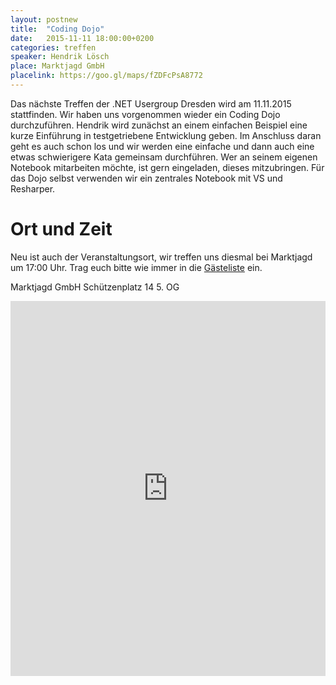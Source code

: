 ```yaml
---
layout: postnew
title:  "Coding Dojo" 
date:   2015-11-11 18:00:00+0200
categories: treffen
speaker: Hendrik Lösch
place: Marktjagd GmbH
placelink: https://goo.gl/maps/fZDFcPsA8772
---
```


Das nächste Treffen der .NET Usergroup Dresden wird am 11.11.2015 stattfinden. Wir haben uns vorgenommen wieder ein Coding Dojo durchzuführen.
Hendrik wird zunächst an einem einfachen Beispiel eine kurze Einführung in testgetriebene Entwicklung geben. Im Anschluss daran geht es auch schon los und wir werden eine einfache und dann auch eine etwas schwierigere Kata gemeinsam durchführen. 
Wer an seinem eigenen Notebook mitarbeiten möchte, ist gern eingeladen, dieses mitzubringen. Für das Dojo selbst verwenden wir ein zentrales Notebook mit VS und Resharper.

# Ort und Zeit
Neu ist auch der Veranstaltungsort, wir treffen uns diesmal bei Marktjagd um 17:00 Uhr. Trag euch bitte wie immer in die [Gästeliste](https://www.xing.com/events/coding-dojo-1615110) ein.

Marktjagd GmbH
Schützenplatz 14
5. OG

<iframe src="https://www.google.com/maps/embed?pb=!1m14!1m8!1m3!1d10032.06453854073!2d13.728152883605963!3d51.05278987669292!3m2!1i1024!2i768!4f13.1!3m3!1m2!1s0x4709cf163d46e9e7%3A0x49065622be5789e4!2sMarktjagd+GmbH!5e0!3m2!1sde!2sde!4v1445773488702" width="100%" height="600" frameborder="0" style="border:0" allowfullscreen></iframe>
